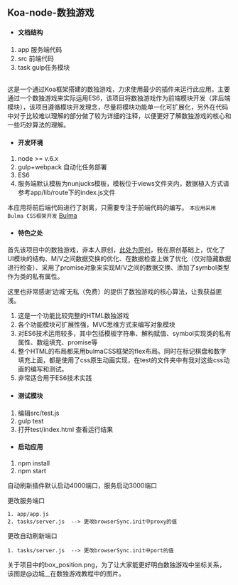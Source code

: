 ## Koa-node-数独游戏

* #### 文档结构   

1. app 服务端代码
2. src   前端代码
3. task   gulp任务模块

##

这是一个通过Koa框架搭建的数独游戏，力求使用最少的插件来运行此应用。主要通过一个数独游戏来实际运用ES6，该项目将数独游戏作为前端模块开发（非后端模块），该项目遵循模块开发理念，尽量将模块功能单一化可扩展化，另外在代码中对于比较难以理解的部分做了较为详细的注释，以便更好了解数独游戏的核心和一些巧妙算法的理解。

* #### 开发环境  

1. node >= v.6.x
2. gulp+webpack 自动化任务部署
3. ES6
4. 服务端默认模板为nunjucks模板，模板位于views文件夹内，数据植入方式请参考app/lib/route下的index.js文件

本应用将前后端代码进行了剥离，只需要专注于前端代码的编写。
`本应用采用Bulma CSS框架开发`
[Bulma](https://bulma.io/)


* #### 特色之处

首先该项目中的数独游戏，非本人原创，[此处为原创](https://www.imooc.com/learn/899)，我在原创基础上，优化了UI模块的结构、M/V之间数据交换的优化、在数据检查上做了优化（仅对隐藏数据进行检查）、采用了promise对象来实现M/V之间的数据交换、添加了symbol类型作为类的私有属性。

这里也非常感谢‘边城’无私（免费）的提供了数独游戏的核心算法，让我获益匪浅。

1. 这是一个功能比较完整的HTML数独游戏
2. 各个功能模块可扩展性强，MVC思维方式来编写对象模块
3. 对ES6技术运用较多，其中包括模板字符串、解构赋值、symbol实现类的私有属性、数组填充、promise等
4. 整个HTML的布局都采用bulmaCSS框架的flex布局。同时在标记棋盘和数字填充上面，都是使用了css原生动画实现，在test的文件夹中有我对这些css动画的编写和测试。
5. 非常适合用于ES6技术实践

* #### 测试模块

1. 编辑src/test.js 
2. gulp test
3. 打开test/index.html 查看运行结果


* #### 启动应用 

1. npm install
2. npm start

自动刷新插件默认启动4000端口，服务启动3000端口

更改服务端口
```
1. app/app.js
2. tasks/server.js  --> 更改browserSync.init中proxy的值   
```

更改自动刷新端口
```
1. tasks/server.js  --> 更改browserSync.init中port的值   
```


关于项目中的box_position.png，为了让大家能更好明白数独游戏中坐标关系，
该图是@边城__在数独游戏教程中的图片。